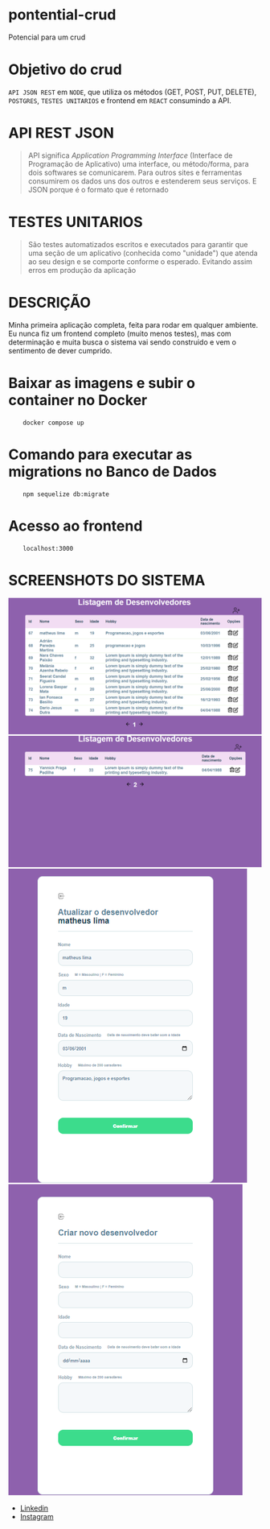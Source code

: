 # pontential-crud
Potencial para um crud


# Objetivo do crud
`API JSON REST` em `NODE`, que utiliza os métodos (​GET​, ​POST​, ​PUT​, DELETE​), `POSTGRES`, `TESTES UNITARIOS` e frontend em `REACT` consumindo a API.

# API REST JSON
> API significa *Application Programming Interface* (Interface de Programação de Aplicativo) uma interface, ou método/forma, para dois softwares se comunicarem. Para outros sites e ferramentas consumirem os dados uns dos outros e estenderem seus serviços. E JSON porque é o formato que é retornado

# TESTES UNITARIOS
> São testes automatizados escritos e executados para garantir que uma seção de um aplicativo (conhecida como "unidade") que atenda ao seu design e se comporte conforme o esperado. Evitando assim erros em produção da aplicação

# DESCRIÇÃO
Minha primeira aplicação completa, feita para rodar em qualquer ambiente. Eu nunca fiz um frontend completo (muito menos testes), mas com determinação e muita busca o sistema vai sendo construido e vem o sentimento de dever cumprido.

# Baixar as imagens e subir o container no Docker

```
    docker compose up 
```

# Comando para executar as migrations no Banco de Dados

```
    npm sequelize db:migrate
```

# Acesso ao frontend
```
    localhost:3000
```


# SCREENSHOTS DO SISTEMA
![Tela inicial](./assets/tela-inicial.png?raw=true "Criar")
![Tela inicial](./assets/tela-inicial-2.png?raw=true "Criar")
![Tela de atualizacao](./assets/tela-att.png?raw=true "Criar")
![Tela de cadastro](./assets/tela-criar.png?raw=true "Criar")

- [Linkedin](https://www.linkedin.com/in/matheus-lima-939b96180/) 
- [Instagram](https://www.instagram.com/__matheus__lima/)


